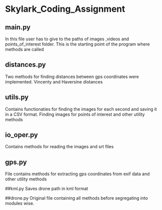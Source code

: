 # Skylark_Coding_Assignment

## main.py 
In this file user has to give to the paths of images ,videos and points_of_interest folder.
This is the starting point of the program where methods are called

## distances.py
Two methods for finding distances between gps coordinates were implemented. Vincenty and Haversine distances

## utils.py

Contains functionaties for finding the images for each second and saving it in a CSV format.
Finding images for points of interest and other utility methods

## io_oper.py
Contains methods for reading the images and srt files

## gps.py
File contains methods for extracting gps coordinates from exif data and other utility methods

##kml.py
Saves drone path in kml format

##drone.py
Original file containing all methods before segregating into modules wise.


